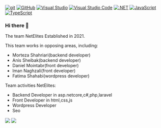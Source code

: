 
[![git](https://img.shields.io/badge/--F05032?logo=git&logoColor=ffffff)](http://git-scm.com/)
[![GitHub](https://img.shields.io/badge/--181717?logo=github&logoColor=ffffff)](https://github.com/)
[![Visual Studio](https://img.shields.io/badge/--6C33AF?logo=visual%20studio)](https://visualstudio.microsoft.com/)
[![Visual Studio Code](https://img.shields.io/badge/--007ACC?logo=visual%20studio%20code&logoColor=ffffff)](https://code.visualstudio.com/)
[![.NET](https://img.shields.io/badge/--512BD4?logo=.net&logoColor=ffffff)](https://dotnet.microsoft.com/)
[![JavaScript](https://img.shields.io/badge/--F7DF1E?logo=javascript&logoColor=000)](https://www.javascript.com/)
[![TypeScript](https://img.shields.io/badge/--3178C6?logo=typescript&logoColor=ffffff)](https://www.typescriptlang.org/)

### Hi there 👋

The team NetElites Established in 2021.

This team works in opposing areas, including:

- Morteza Shahriari(backend developer)
- Anis Sheibak(backend developer)
- Daniel Mointabr(front developer)
- Iman Naghzali(front developer)
- Fatima Shahabi(wordpress developer)

Team activities NetElites:

- Backend Developer in asp.netcore,c#,php,laravel
- Front Developer in html,css,js
- Wordpress Developer
- Seo


<a href="https://github.com/ghost1372">
<img align="center" src="https://github-readme-stats.vercel.app/api?username=NetElites&show_icons=true&count_private=true&include_all_commits=true" /></a>

<a href="https://github.com/ghost1372">
<img align="center" src="https://github-readme-stats.vercel.app/api/top-langs/?username=NetElites" />
</a>



